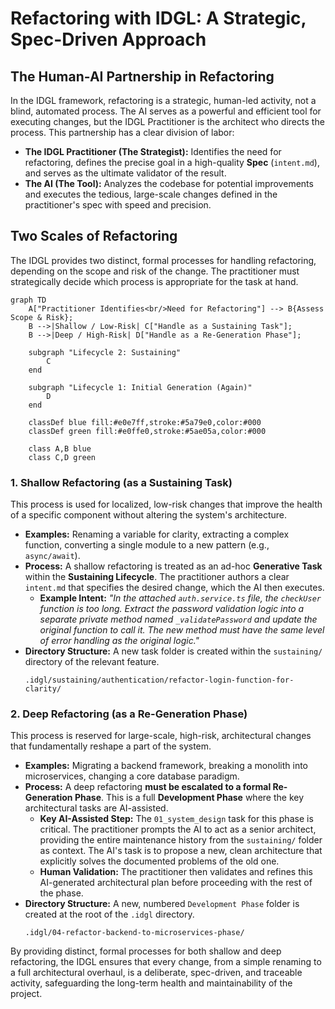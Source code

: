 # Refactoring with IDGL: A Strategic, Spec-Driven Approach

## The Human-AI Partnership in Refactoring

In the IDGL framework, refactoring is a strategic, human-led activity, not a blind, automated process. The AI serves as a powerful and efficient tool for executing changes, but the IDGL Practitioner is the architect who directs the process. This partnership has a clear division of labor:

*   **The IDGL Practitioner (The Strategist):** Identifies the need for refactoring, defines the precise goal in a high-quality **Spec** (`intent.md`), and serves as the ultimate validator of the result.
*   **The AI (The Tool):** Analyzes the codebase for potential improvements and executes the tedious, large-scale changes defined in the practitioner's spec with speed and precision.

## Two Scales of Refactoring

The IDGL provides two distinct, formal processes for handling refactoring, depending on the scope and risk of the change. The practitioner must strategically decide which process is appropriate for the task at hand.

```mermaid
graph TD
    A["Practitioner Identifies<br/>Need for Refactoring"] --> B{Assess Scope & Risk};
    B -->|Shallow / Low-Risk| C["Handle as a Sustaining Task"];
    B -->|Deep / High-Risk| D["Handle as a Re-Generation Phase"];

    subgraph "Lifecycle 2: Sustaining"
        C
    end

    subgraph "Lifecycle 1: Initial Generation (Again)"
        D
    end

    classDef blue fill:#e0e7ff,stroke:#5a79e0,color:#000
    classDef green fill:#e0ffe0,stroke:#5ae05a,color:#000
    
    class A,B blue
    class C,D green
```

### 1. Shallow Refactoring (as a Sustaining Task)

This process is used for localized, low-risk changes that improve the health of a specific component without altering the system's architecture.

*   **Examples:** Renaming a variable for clarity, extracting a complex function, converting a single module to a new pattern (e.g., `async/await`).
*   **Process:** A shallow refactoring is treated as an ad-hoc **Generative Task** within the **Sustaining Lifecycle**. The practitioner authors a clear `intent.md` that specifies the desired change, which the AI then executes.
    *   **Example Intent:** *"In the attached `auth.service.ts` file, the `checkUser` function is too long. Extract the password validation logic into a separate private method named `_validatePassword` and update the original function to call it. The new method must have the same level of error handling as the original logic."*
*   **Directory Structure:** A new task folder is created within the `sustaining/` directory of the relevant feature.
    ```
    .idgl/sustaining/authentication/refactor-login-function-for-clarity/
    ```

### 2. Deep Refactoring (as a Re-Generation Phase)

This process is reserved for large-scale, high-risk, architectural changes that fundamentally reshape a part of the system.

*   **Examples:** Migrating a backend framework, breaking a monolith into microservices, changing a core database paradigm.
*   **Process:** A deep refactoring **must be escalated to a formal Re-Generation Phase**. This is a full **Development Phase** where the key architectural tasks are AI-assisted.
    *   **Key AI-Assisted Step:** The `01_system_design` task for this phase is critical. The practitioner prompts the AI to act as a senior architect, providing the entire maintenance history from the `sustaining/` folder as context. The AI's task is to propose a new, clean architecture that explicitly solves the documented problems of the old one.
    *   **Human Validation:** The practitioner then validates and refines this AI-generated architectural plan before proceeding with the rest of the phase.
*   **Directory Structure:** A new, numbered `Development Phase` folder is created at the root of the `.idgl` directory.
    ```
    .idgl/04-refactor-backend-to-microservices-phase/
    ```

By providing distinct, formal processes for both shallow and deep refactoring, the IDGL ensures that every change, from a simple renaming to a full architectural overhaul, is a deliberate, spec-driven, and traceable activity, safeguarding the long-term health and maintainability of the project. 